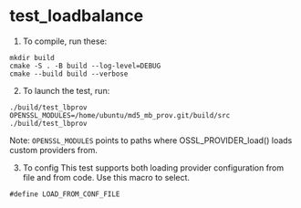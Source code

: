# test_loadbalance

1. To compile, run these:
```
mkdir build
cmake -S . -B build --log-level=DEBUG
cmake --build build --verbose
```

2. To launch the test, run:
```
./build/test_lbprov
OPENSSL_MODULES=/home/ubuntu/md5_mb_prov.git/build/src ./build/test_lbprov
```

Note: `OPENSSL_MODULES` points to paths where OSSL_PROVIDER_load() loads
custom providers from.

3. To config
This test supports both loading provider configuration from file and from code. Use this macro to select.
```
#define LOAD_FROM_CONF_FILE
```

